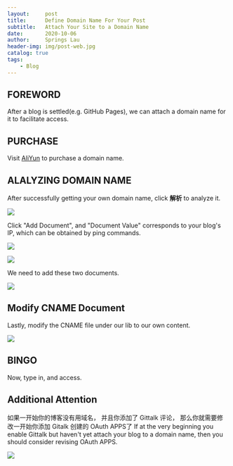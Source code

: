 ```yaml
---
layout:     post
title:      Define Domain Name For Your Post
subtitle:   Attach Your Site to a Domain Name
date:       2020-10-06
author:     Springs Lau
header-img: img/post-web.jpg
catalog: true
tags:
    - Blog
---
```


## FOREWORD

After a blog is settled(e.g. GitHub Pages), we can attach a domain name for it to facilitate access.

## PURCHASE

Visit [AliYun](https://wanwang.aliyun.com/domain/) to purchase a domain name.

## ALALYZING DOMAIN NAME

After successfully getting your own domain name, click **解析** to analyze it.

![](http://bolg-images.oss-cn-shenzhen.aliyuncs.com/18-10-6/8062826.jpg)

Click "Add Document", and "Document Value" corresponds to your blog's IP, which can be obtained by ping commands.

![](http://bolg-images.oss-cn-shenzhen.aliyuncs.com/18-10-6/64482013.jpg)

![](http://bolg-images.oss-cn-shenzhen.aliyuncs.com/18-10-6/25172133.jpg)  

We need to add these two documents.

![](http://bolg-images.oss-cn-shenzhen.aliyuncs.com/18-10-6/40879620.jpg)

## Modify CNAME Document

Lastly, modify the CNAME file under our lib to our own content.

![](http://bolg-images.oss-cn-shenzhen.aliyuncs.com/18-10-6/94742514.jpg)

## BINGO

Now, type in, and access.

## Additional Attention

如果一开始你的博客没有用域名， 并且你添加了 Gittalk 评论， 那么你就需要修改一开始你添加 Gitalk 创建的 OAuth APPS了
If at the very beginning you enable Gittalk but haven't yet attach your blog to a domain name, then you should consider revising OAuth APPS.

![](http://bolg-images.oss-cn-shenzhen.aliyuncs.com/18-10-7/54240172.jpg)
